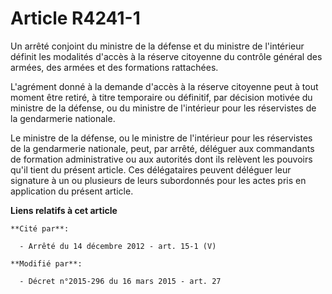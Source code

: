 # Article R4241-1

Un arrêté conjoint du ministre de la défense et du ministre de l'intérieur définit les modalités d'accès à la réserve
citoyenne du contrôle général des armées, des armées et des formations rattachées. 

L'agrément donné à la demande d'accès à la réserve citoyenne peut à tout moment être retiré, à titre temporaire ou définitif,
par décision motivée du ministre de la défense, ou du ministre de l'intérieur pour les réservistes de la gendarmerie
nationale.

Le ministre de la défense, ou le ministre de l'intérieur pour les réservistes de la gendarmerie nationale, peut, par arrêté,
déléguer aux commandants de formation administrative ou aux autorités dont ils relèvent les pouvoirs qu'il tient du présent
article. Ces délégataires peuvent déléguer leur signature à un ou plusieurs de leurs subordonnés pour les actes pris en
application du présent article.

**Liens relatifs à cet article**

	**Cité par**:

	  - Arrêté du 14 décembre 2012 - art. 15-1 (V)

	**Modifié par**:

	  - Décret n°2015-296 du 16 mars 2015 - art. 27
